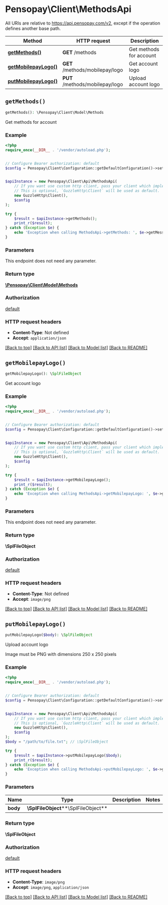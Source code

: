 # Pensopay\Client\MethodsApi

All URIs are relative to https://api.pensopay.com/v2, except if the operation defines another base path.

| Method | HTTP request | Description |
| ------------- | ------------- | ------------- |
| [**getMethods()**](MethodsApi.md#getMethods) | **GET** /methods | Get methods for account |
| [**getMobilepayLogo()**](MethodsApi.md#getMobilepayLogo) | **GET** /methods/mobilepay/logo | Get account logo |
| [**putMobilepayLogo()**](MethodsApi.md#putMobilepayLogo) | **PUT** /methods/mobilepay/logo | Upload account logo |


## `getMethods()`

```php
getMethods(): \Pensopay\Client\Model\Methods
```

Get methods for account

### Example

```php
<?php
require_once(__DIR__ . '/vendor/autoload.php');


// Configure Bearer authorization: default
$config = Pensopay\Client\Configuration::getDefaultConfiguration()->setAccessToken('YOUR_ACCESS_TOKEN');


$apiInstance = new Pensopay\Client\Api\MethodsApi(
    // If you want use custom http client, pass your client which implements `GuzzleHttp\ClientInterface`.
    // This is optional, `GuzzleHttp\Client` will be used as default.
    new GuzzleHttp\Client(),
    $config
);

try {
    $result = $apiInstance->getMethods();
    print_r($result);
} catch (Exception $e) {
    echo 'Exception when calling MethodsApi->getMethods: ', $e->getMessage(), PHP_EOL;
}
```

### Parameters

This endpoint does not need any parameter.

### Return type

[**\Pensopay\Client\Model\Methods**](../Model/Methods.md)

### Authorization

[default](../../README.md#default)

### HTTP request headers

- **Content-Type**: Not defined
- **Accept**: `application/json`

[[Back to top]](#) [[Back to API list]](../../README.md#endpoints)
[[Back to Model list]](../../README.md#models)
[[Back to README]](../../README.md)

## `getMobilepayLogo()`

```php
getMobilepayLogo(): \SplFileObject
```

Get account logo

### Example

```php
<?php
require_once(__DIR__ . '/vendor/autoload.php');


// Configure Bearer authorization: default
$config = Pensopay\Client\Configuration::getDefaultConfiguration()->setAccessToken('YOUR_ACCESS_TOKEN');


$apiInstance = new Pensopay\Client\Api\MethodsApi(
    // If you want use custom http client, pass your client which implements `GuzzleHttp\ClientInterface`.
    // This is optional, `GuzzleHttp\Client` will be used as default.
    new GuzzleHttp\Client(),
    $config
);

try {
    $result = $apiInstance->getMobilepayLogo();
    print_r($result);
} catch (Exception $e) {
    echo 'Exception when calling MethodsApi->getMobilepayLogo: ', $e->getMessage(), PHP_EOL;
}
```

### Parameters

This endpoint does not need any parameter.

### Return type

**\SplFileObject**

### Authorization

[default](../../README.md#default)

### HTTP request headers

- **Content-Type**: Not defined
- **Accept**: `image/png`

[[Back to top]](#) [[Back to API list]](../../README.md#endpoints)
[[Back to Model list]](../../README.md#models)
[[Back to README]](../../README.md)

## `putMobilepayLogo()`

```php
putMobilepayLogo($body): \SplFileObject
```

Upload account logo

Image must be PNG with dimensions 250 x 250 pixels

### Example

```php
<?php
require_once(__DIR__ . '/vendor/autoload.php');


// Configure Bearer authorization: default
$config = Pensopay\Client\Configuration::getDefaultConfiguration()->setAccessToken('YOUR_ACCESS_TOKEN');


$apiInstance = new Pensopay\Client\Api\MethodsApi(
    // If you want use custom http client, pass your client which implements `GuzzleHttp\ClientInterface`.
    // This is optional, `GuzzleHttp\Client` will be used as default.
    new GuzzleHttp\Client(),
    $config
);
$body = "/path/to/file.txt"; // \SplFileObject

try {
    $result = $apiInstance->putMobilepayLogo($body);
    print_r($result);
} catch (Exception $e) {
    echo 'Exception when calling MethodsApi->putMobilepayLogo: ', $e->getMessage(), PHP_EOL;
}
```

### Parameters

| Name | Type | Description  | Notes |
| ------------- | ------------- | ------------- | ------------- |
| **body** | **\SplFileObject****\SplFileObject**|  | |

### Return type

**\SplFileObject**

### Authorization

[default](../../README.md#default)

### HTTP request headers

- **Content-Type**: `image/png`
- **Accept**: `image/png`, `application/json`

[[Back to top]](#) [[Back to API list]](../../README.md#endpoints)
[[Back to Model list]](../../README.md#models)
[[Back to README]](../../README.md)
